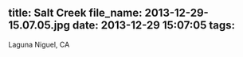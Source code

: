 title: Salt Creek
file_name: 2013-12-29-15.07.05.jpg
date: 2013-12-29 15:07:05
tags:
---

Laguna Niguel, CA
